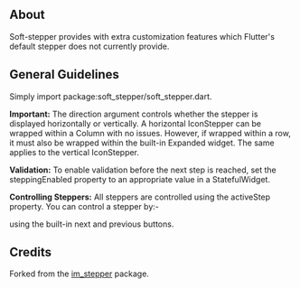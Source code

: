 ## About

Soft-stepper provides with extra customization features which Flutter's default stepper does not currently provide.

## General Guidelines

Simply import package:soft_stepper/soft_stepper.dart.

__Important:__ The direction argument controls whether the stepper is displayed horizontally or vertically. A horizontal IconStepper can be wrapped within a Column with no issues. However, if wrapped within a row, it must also be wrapped within the built-in Expanded widget. The same applies to the vertical IconStepper.

__Validation:__ To enable validation before the next step is reached, set the steppingEnabled property to an appropriate value in a StatefulWidget.

__Controlling Steppers:__ All steppers are controlled using the activeStep property. You can control a stepper by:-

using the built-in next and previous buttons.

## Credits

Forked from the [im_stepper](https://pub.dev/packages/im_stepper) package.
